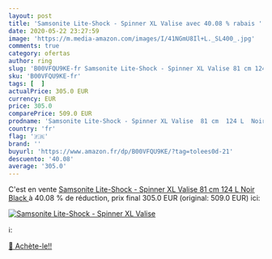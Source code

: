 ```yaml
---
layout: post
title: 'Samsonite Lite-Shock - Spinner XL Valise avec 40.08 % rabais '
date: 2020-05-22 23:27:59
image: 'https://m.media-amazon.com/images/I/41NGmU8Il+L._SL400_.jpg'
comments: true
category: ofertas
author: ring
slug: 'B00VFQU9KE-fr Samsonite Lite-Shock - Spinner XL Valise 81 cm 124 L Noir...'
sku: 'B00VFQU9KE-fr'
tags: [  ]
actualPrice: 305.0 EUR
currency: EUR
price: 305.0
comparePrice: 509.0 EUR
prodname: 'Samsonite Lite-Shock - Spinner XL Valise  81 cm  124 L  Noir  Black '
country: 'fr'
flag: '🇫🇷'
brand: ''
buyurl: 'https://www.amazon.fr/dp/B00VFQU9KE/?tag=tolees0d-21'
descuento: '40.08'
average: '305.0'
---
```


C'est en vente [Samsonite Lite-Shock - Spinner XL Valise  81 cm  124 L  Noir  Black ](https://www.amazon.fr/dp/B00VFQU9KE/?tag=tolees0d-21)  à  40.08 % de réduction, prix final  305.0 EUR (original: 509.0 EUR) ici:

[![Samsonite Lite-Shock - Spinner XL Valise](https://m.media-amazon.com/images/I/41NGmU8Il+L._SL400_.jpg)](https://www.amazon.fr/dp/B00VFQU9KE/?tag=tolees0d-21)

ℹ️:


[🛒 Achète-le!!](https://www.amazon.fr/dp/B00VFQU9KE/?tag=tolees0d-21)
